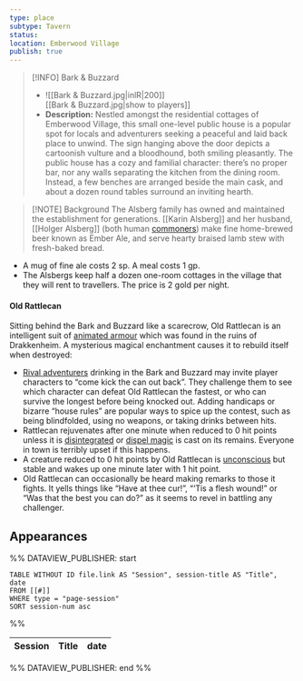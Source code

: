 ```yaml
---
type: place
subtype: Tavern
status: 
location: Emberwood Village
publish: true
---
```


>[!INFO] Bark & Buzzard
>- ![[Bark & Buzzard.jpg|inlR|200]]
<br/> [[Bark & Buzzard.jpg|show to players]]
> - **Description:** Nestled amongst the residential cottages of Emberwood Village, this small one-level public house is a popular spot for locals and adventurers seeking a peaceful and laid back place to unwind. The sign hanging above the door depicts a cartoonish vulture and a bloodhound, both smiling pleasantly. The public house has a cozy and familial character: there’s no proper bar, nor any walls separating the kitchen from the dining room. Instead, a few benches are arranged beside the main cask, and about a dozen round tables surround an inviting hearth. 

>[!NOTE] Background
The Alsberg family has owned and maintained the establishment for generations. [[Karin Alsberg]] and her husband, [[Holger Alsberg]] (both human [commoners](https://www.dndbeyond.com/monsters/16829-commoner)) make fine home-brewed beer known as Ember Ale, and serve hearty braised lamb stew with fresh-baked bread.

- A mug of fine ale costs 2 sp. A meal costs 1 gp.
- The Alsbergs keep half a dozen one-room cottages in the village that they will rent to travellers. The price is 2 gold per night.

#### Old Rattlecan

Sitting behind the Bark and Buzzard like a scarecrow, Old Rattlecan is an intelligent suit of [animated armour](https://www.dndbeyond.com/monsters/16786-animated-armor) which was found in the ruins of Drakkenheim. A mysterious magical enchantment causes it to rebuild itself when destroyed:

- [Rival adventurers](https://www.dndbeyond.com/sources/dodr/running-the-campaign#RivalAdventurers) drinking in the Bark and Buzzard may invite player characters to “come kick the can out back”. They challenge them to see which character can defeat Old Rattlecan the fastest, or who can survive the longest before being knocked out. Adding handicaps or bizarre “house rules” are popular ways to spice up the contest, such as being blindfolded, using no weapons, or taking drinks between hits.
- Rattlecan rejuvenates after one minute when reduced to 0 hit points unless it is [disintegrated](https://www.dndbeyond.com/spells/2070-disintegrate) or [dispel magic](https://www.dndbeyond.com/spells/2072-dispel-magic) is cast on its remains. Everyone in town is terribly upset if this happens.
- A creature reduced to 0 hit points by Old Rattlecan is [unconscious](https://www.dndbeyond.com/compendium/rules/basic-rules/appendix-a-conditions#Unconscious) but stable and wakes up one minute later with 1 hit point.
- Old Rattlecan can occasionally be heard making remarks to those it fights. It yells things like “Have at thee cur!”, “‘Tis a flesh wound!” or “Was that the best you can do?” as it seems to revel in battling any challenger.


## Appearances

%% DATAVIEW_PUBLISHER: start
```dataview
TABLE WITHOUT ID file.link AS "Session", session-title AS "Title", date
FROM [[#]]
WHERE type = "page-session"
SORT session-num asc
```
%%

| Session | Title | date |
| ------- | ----- | ---- |

%% DATAVIEW_PUBLISHER: end %%
